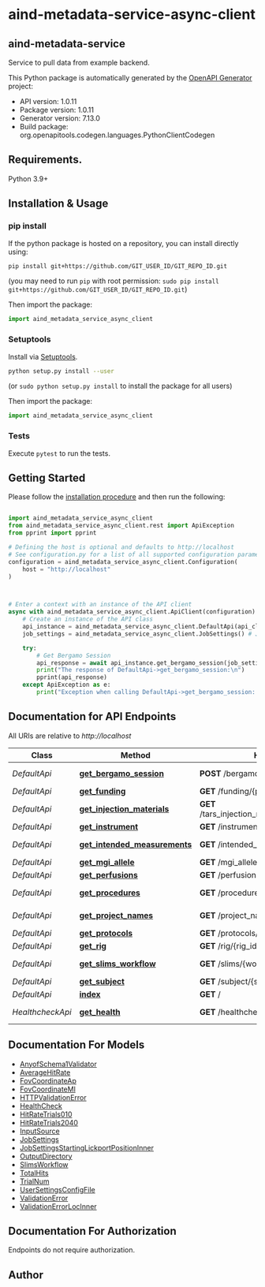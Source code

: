 # aind-metadata-service-async-client

## aind-metadata-service

Service to pull data from example backend.



This Python package is automatically generated by the [OpenAPI Generator](https://openapi-generator.tech) project:

- API version: 1.0.11
- Package version: 1.0.11
- Generator version: 7.13.0
- Build package: org.openapitools.codegen.languages.PythonClientCodegen

## Requirements.

Python 3.9+

## Installation & Usage
### pip install

If the python package is hosted on a repository, you can install directly using:

```sh
pip install git+https://github.com/GIT_USER_ID/GIT_REPO_ID.git
```
(you may need to run `pip` with root permission: `sudo pip install git+https://github.com/GIT_USER_ID/GIT_REPO_ID.git`)

Then import the package:
```python
import aind_metadata_service_async_client
```

### Setuptools

Install via [Setuptools](http://pypi.python.org/pypi/setuptools).

```sh
python setup.py install --user
```
(or `sudo python setup.py install` to install the package for all users)

Then import the package:
```python
import aind_metadata_service_async_client
```

### Tests

Execute `pytest` to run the tests.

## Getting Started

Please follow the [installation procedure](#installation--usage) and then run the following:

```python

import aind_metadata_service_async_client
from aind_metadata_service_async_client.rest import ApiException
from pprint import pprint

# Defining the host is optional and defaults to http://localhost
# See configuration.py for a list of all supported configuration parameters.
configuration = aind_metadata_service_async_client.Configuration(
    host = "http://localhost"
)



# Enter a context with an instance of the API client
async with aind_metadata_service_async_client.ApiClient(configuration) as api_client:
    # Create an instance of the API class
    api_instance = aind_metadata_service_async_client.DefaultApi(api_client)
    job_settings = aind_metadata_service_async_client.JobSettings() # JobSettings | 

    try:
        # Get Bergamo Session
        api_response = await api_instance.get_bergamo_session(job_settings)
        print("The response of DefaultApi->get_bergamo_session:\n")
        pprint(api_response)
    except ApiException as e:
        print("Exception when calling DefaultApi->get_bergamo_session: %s\n" % e)

```

## Documentation for API Endpoints

All URIs are relative to *http://localhost*

Class | Method | HTTP request | Description
------------ | ------------- | ------------- | -------------
*DefaultApi* | [**get_bergamo_session**](docs/DefaultApi.md#get_bergamo_session) | **POST** /bergamo_session | Get Bergamo Session
*DefaultApi* | [**get_funding**](docs/DefaultApi.md#get_funding) | **GET** /funding/{project_name} | Get Funding
*DefaultApi* | [**get_injection_materials**](docs/DefaultApi.md#get_injection_materials) | **GET** /tars_injection_materials/{prep_lot_number} | Get Injection Materials
*DefaultApi* | [**get_instrument**](docs/DefaultApi.md#get_instrument) | **GET** /instrument/{instrument_id} | Get Instrument
*DefaultApi* | [**get_intended_measurements**](docs/DefaultApi.md#get_intended_measurements) | **GET** /intended_measurements/{subject_id} | Get Intended Measurements
*DefaultApi* | [**get_mgi_allele**](docs/DefaultApi.md#get_mgi_allele) | **GET** /mgi_allele/{allele_name} | Get Mgi Allele
*DefaultApi* | [**get_perfusions**](docs/DefaultApi.md#get_perfusions) | **GET** /perfusions/{subject_id} | Get Perfusions
*DefaultApi* | [**get_procedures**](docs/DefaultApi.md#get_procedures) | **GET** /procedures/{subject_id} | Get Procedures
*DefaultApi* | [**get_project_names**](docs/DefaultApi.md#get_project_names) | **GET** /project_names | Get Project Names
*DefaultApi* | [**get_protocols**](docs/DefaultApi.md#get_protocols) | **GET** /protocols/{protocol_name} | Get Protocols
*DefaultApi* | [**get_rig**](docs/DefaultApi.md#get_rig) | **GET** /rig/{rig_id} | Get Rig
*DefaultApi* | [**get_slims_workflow**](docs/DefaultApi.md#get_slims_workflow) | **GET** /slims/{workflow} | Get Slims Workflow
*DefaultApi* | [**get_subject**](docs/DefaultApi.md#get_subject) | **GET** /subject/{subject_id} | Get Subject
*DefaultApi* | [**index**](docs/DefaultApi.md#index) | **GET** / | Index
*HealthcheckApi* | [**get_health**](docs/HealthcheckApi.md#get_health) | **GET** /healthcheck | Perform a Health Check


## Documentation For Models

 - [AnyofSchema1Validator](docs/AnyofSchema1Validator.md)
 - [AverageHitRate](docs/AverageHitRate.md)
 - [FovCoordinateAp](docs/FovCoordinateAp.md)
 - [FovCoordinateMl](docs/FovCoordinateMl.md)
 - [HTTPValidationError](docs/HTTPValidationError.md)
 - [HealthCheck](docs/HealthCheck.md)
 - [HitRateTrials010](docs/HitRateTrials010.md)
 - [HitRateTrials2040](docs/HitRateTrials2040.md)
 - [InputSource](docs/InputSource.md)
 - [JobSettings](docs/JobSettings.md)
 - [JobSettingsStartingLickportPositionInner](docs/JobSettingsStartingLickportPositionInner.md)
 - [OutputDirectory](docs/OutputDirectory.md)
 - [SlimsWorkflow](docs/SlimsWorkflow.md)
 - [TotalHits](docs/TotalHits.md)
 - [TrialNum](docs/TrialNum.md)
 - [UserSettingsConfigFile](docs/UserSettingsConfigFile.md)
 - [ValidationError](docs/ValidationError.md)
 - [ValidationErrorLocInner](docs/ValidationErrorLocInner.md)


<a id="documentation-for-authorization"></a>
## Documentation For Authorization

Endpoints do not require authorization.


## Author




